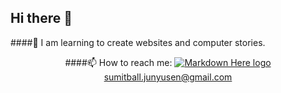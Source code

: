 ## Hi there 👋<br>
####🌱 I am learning to create websites and computer stories.<br>
                                                   <center> ####📫 How to reach me:  [![Markdown Here logo](https://upload.wikimedia.org/wikipedia/commons/thumb/e/e7/Instagram_logo_2016.svg/100px-Instagram_logo_2016.svg.png) ](https://www.instagram.com/born.sj/)<br>
                                                                            sumitball.junyusen@gmail.com</center>
<!--
**SJBALL5308/SJBALL5308** is a ✨ _special_ ✨ repository because its `README.md` (this file) appears on your GitHub profile.

Here are some ideas to get you started:

- 🔭 I’m currently working on ...
- 🌱 I’m currently learning ...
- 👯 I’m looking to collaborate on ...
- 🤔 I’m looking for help with ...
- 💬 Ask me about ...
- 📫 How to reach me: ...
- 😄 Pronouns: ...
- ⚡ Fun fact: ...
-->
